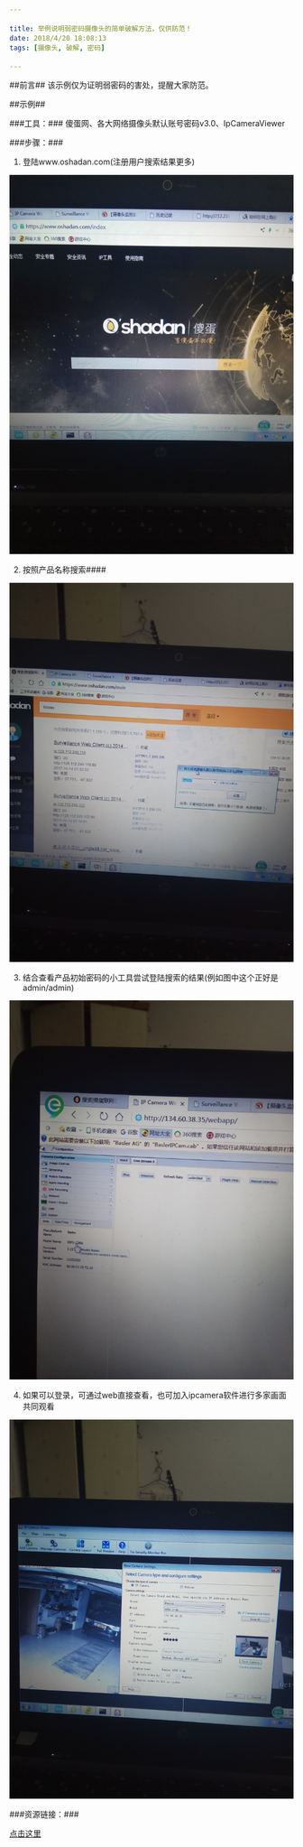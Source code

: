 ```yaml
---

title: 举例说明弱密码摄像头的简单破解方法，仅供防范！
date: 2018/4/20 18:08:13   
tags: [摄像头, 破解, 密码]

--- 
```


##前言## 
该示例仅为证明弱密码的害处，提醒大家防范。

##示例## 

###工具：### 
傻蛋网、各大网络摄像头默认账号密码v3.0、IpCameraViewer 

###步骤：### 

1. 登陆www.oshadan.com(注册用户搜索结果更多)

![image](/img/xjy/p34001.jpg) 

2. 按照产品名称搜索#### 

![image](/img/xjy/p34002.jpg) 

3. 结合查看产品初始密码的小工具尝试登陆搜索的结果(例如图中这个正好是admin/admin) 

![image](/img/xjy/p34003.jpg)

4. 如果可以登录，可通过web直接查看，也可加入ipcamera软件进行多家画面共同观看

![image](/img/xjy/p34004.jpg)

###资源链接：### 

[点击这里](https://pan.baidu.com/share/link?shareid=2925240709&uk=3811069734 )
